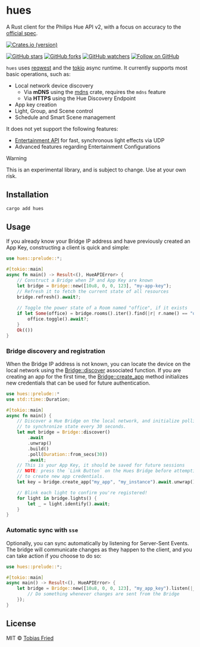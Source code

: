 # hues

A Rust client for the Philips Hue API v2, with a focus on accuracy to the [official spec](https://developers.meethue.com/develop/hue-api-v2/).

[![Crates.io (version)](https://img.shields.io/crates/v/hues.svg?style=flat-square)](https://crates.io/crates/hues)

[![GitHub stars](https://img.shields.io/github/stars/rektdeckard/hues?style=flat-square&label=Star)](https://github.com/rektdeckard/hues)
[![GitHub forks](https://img.shields.io/github/forks/rektdeckard/hues?style=flat-square&label=Fork)](https://github.com/rektdeckard/hues/fork)
[![GitHub watchers](https://img.shields.io/github/watchers/rektdeckard/hues?style=flat-square&label=Watch)](https://github.com/rektdeckard/hues)
[![Follow on GitHub](https://img.shields.io/github/followers/rektdeckard?style=flat-square&label=Follow)](https://github.com/rektdeckard)

`hues` uses [reqwest](https://docs.rs/reqwest/0.11) and the [tokio](https://docs.rs/tokio/1) async runtime. It currently supports most basic operations, such as:

- Local network device discovery
  - Via **mDNS** using the [mdns](https://docs.rs/mdns/3) crate, requires the `mdns` feature
  - Via **HTTPS** using the Hue Discovery Endpoint
- App key creation
- Light, Group, and Scene control
- Schedule and Smart Scene management

It does not yet support the following features:

 - [Entertainment API](https://developers.meethue.com/develop/hue-entertainment/) for fast, synchronous light effects via UDP
- Advanced features regarding Entertainment Configurations


> [!WARNING]
> This is an experimental library, and is subject to change. Use at your own risk. 

## Installation

```bash
cargo add hues
```

## Usage


If you already know your Bridge IP address and have previously created an
App Key, constructing a client is quick and simple:

```rust
use hues::prelude::*;

#[tokio::main]
async fn main() -> Result<(), HueAPIError> {
    // Construct a Bridge when IP and App Key are known
    let bridge = Bridge::new([10u8, 0, 0, 123], "my-app-key");
    // Refresh it to fetch the current state of all resources
    bridge.refresh().await?;
    
    // Toggle the power state of a Room named "office", if it exists
    if let Some(office) = bridge.rooms().iter().find(|r| r.name() == "office") {
        office.toggle().await?;
    }
    Ok(())
}
```

### Bridge discovery and registration

When the Bridge IP address is not known, you can locate the device on the
local network using the [Bridge::discover](service::Bridge::discover)
associated function. If you are creating an app for the first time, the
[Bridge::create_app](service::Bridge::create_app) method initializes new
credentials that can be used for future authentication.

```rust
use hues::prelude::*
use std::time::Duration;

#[tokio::main]
async fn main() {
    // Discover a Hue Bridge on the local network, and initialize polling
    // to synchronize state every 30 seconds.
    let mut bridge = Bridge::discover()
        .await
        .unwrap()
        .build()
        .poll(Duration::from_secs(30))
        .await;
    // This is your App Key, it should be saved for future sessions
    // NOTE: press the `Link Button` on the Hues Bridge before attempting
    // to create new app credentials.
    let key = bridge.create_app("my_app", "my_instance").await.unwrap();

    // Blink each light to confirm you're registered!
    for light in bridge.lights() {
        let _ = light.identify().await;
    }
}
```

### Automatic sync with `sse`

Optionally, you can sync automatically by listening for Server-Sent Events. The bridge will communicate changes as they happen to the client, and you can take action if you choose to do so:

```rust
use hues::prelude::*;

#[tokio::main]
async main() -> Result<(), HueAPIError> {
    let bridge = Bridge::new([10u8, 0, 0, 123], "my_app_key").listen(|_rids| {
        // Do something whenever changes are sent from the Bridge
    });
}
```

## License

MIT © [Tobias Fried](https://github.com/rektdeckard)

